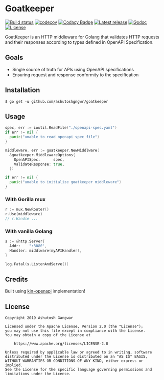# Goatkeeper

[![Build status](https://img.shields.io/github/workflow/status/ashutoshgngwr/goatkeeper/Integration)](https://github.com/ashutoshgngwr/goatkeeper/actions)
[![codecov](https://codecov.io/gh/ashutoshgngwr/goatkeeper/branch/master/graph/badge.svg)](https://codecov.io/gh/ashutoshgngwr/goatkeeper)
[![Codacy Badge](https://api.codacy.com/project/badge/Grade/616e6e1d40124408a360a651308ae133)](https://www.codacy.com/manual/ashutoshgngwr/goatkeeper?utm_source=github.com&utm_medium=referral&utm_content=ashutoshgngwr/goatkeeper&utm_campaign=Badge_Grade)
[![Latest release](https://img.shields.io/github/v/tag/ashutoshgngwr/goatkeeper.svg?color=orange&label=release)](https://github.com/ashutoshgngwr/goatkeeper/releases)
[![Godoc](https://img.shields.io/badge/godoc-reference-5272B4.svg)](https://godoc.org/github.com/ashutoshgngwr/goatkeeper)
[![License](https://img.shields.io/badge/License-Apache%202.0-orange.svg)](https://opensource.org/licenses/Apache-2.0)

GoatKeeper is an HTTP middleware for Golang that validates
HTTP requests and their responses according to types defined
in OpenAPI Specification.

## Goals

- Single source of truth for APIs using OpenAPI specifications
- Ensuring request and response conformity to the specification

## Installation

```shell
$ go get -u github.com/ashutoshgngwr/goatkeeper
```

## Usage

```go
spec, err := ioutil.ReadFile("./openapi-spec.yaml")
if err != nil {
  panic("unable to read openapi spec file")
}

middleware, err := goatkeeper.NewMiddlware(
  &goatkeeper.MiddlewareOptions{
    OpenAPISpec:      spec,
    ValidateResponse: true,
  })

if err != nil {
  panic("unable to initialize goatkeeper middleware")
}
```

### With Gorilla mux

```go
r := mux.NewRouter()
r.Use(middleware)
// r.Handle ...
```

### With vanilla Golang

```go
s := &http.Server{
  Addr:    ":8080",
  Handler: middlware(myAPIHandler),
}

log.Fatal(s.ListenAndServe())
```

## Credits

Built using [kin-openapi](https://github.com/getkin/kin-openapi) implementation!

## License

```
Copyright 2019 Ashutosh Gangwar

Licensed under the Apache License, Version 2.0 (the "License");
you may not use this file except in compliance with the License.
You may obtain a copy of the License at

    https://www.apache.org/licenses/LICENSE-2.0

Unless required by applicable law or agreed to in writing, software
distributed under the License is distributed on an "AS IS" BASIS,
WITHOUT WARRANTIES OR CONDITIONS OF ANY KIND, either express or implied.
See the License for the specific language governing permissions and
limitations under the License.
```
